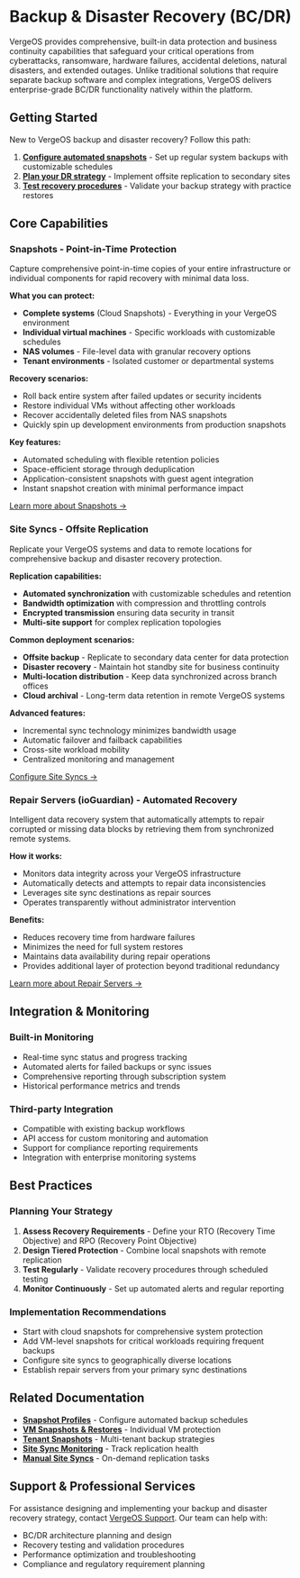 # Backup & Disaster Recovery (BC/DR)

VergeOS provides comprehensive, built-in data protection and business continuity capabilities that safeguard your critical operations from cyberattacks, ransomware, hardware failures, accidental deletions, natural disasters, and extended outages. Unlike traditional solutions that require separate backup software and complex integrations, VergeOS delivers enterprise-grade BC/DR functionality natively within the platform.

## Getting Started

New to VergeOS backup and disaster recovery? Follow this path:

1. **[Configure automated snapshots](/product-guide/backup-dr/snapshot-profiles)** - Set up regular system backups with customizable schedules
2. **[Plan your DR strategy](/product-guide/backup-dr/sync-configuration)** - Implement offsite replication to secondary sites  
3. **[Test recovery procedures](/product-guide/backup-dr/cloud-snapshot-restore)** - Validate your backup strategy with practice restores

## Core Capabilities

### Snapshots - Point-in-Time Protection

Capture comprehensive point-in-time copies of your entire infrastructure or individual components for rapid recovery with minimal data loss.

**What you can protect:**

- **Complete systems** (Cloud Snapshots) - Everything in your VergeOS environment
- **Individual virtual machines** - Specific workloads with customizable schedules
- **NAS volumes** - File-level data with granular recovery options
- **Tenant environments** - Isolated customer or departmental systems

**Recovery scenarios:**

- Roll back entire system after failed updates or security incidents
- Restore individual VMs without affecting other workloads
- Recover accidentally deleted files from NAS snapshots
- Quickly spin up development environments from production snapshots

**Key features:**

- Automated scheduling with flexible retention policies
- Space-efficient storage through deduplication
- Application-consistent snapshots with guest agent integration
- Instant snapshot creation with minimal performance impact

[Learn more about Snapshots →](/product-guide/backup-dr/snapshots-overview)

### Site Syncs - Offsite Replication

Replicate your VergeOS systems and data to remote locations for comprehensive backup and disaster recovery protection.

**Replication capabilities:**

- **Automated synchronization** with customizable schedules and retention
- **Bandwidth optimization** with compression and throttling controls
- **Encrypted transmission** ensuring data security in transit
- **Multi-site support** for complex replication topologies

**Common deployment scenarios:**

- **Offsite backup** - Replicate to secondary data center for data protection
- **Disaster recovery** - Maintain hot standby site for business continuity
- **Multi-location distribution** - Keep data synchronized across branch offices
- **Cloud archival** - Long-term data retention in remote VergeOS systems

**Advanced features:**

- Incremental sync technology minimizes bandwidth usage
- Automatic failover and failback capabilities
- Cross-site workload mobility
- Centralized monitoring and management

[Configure Site Syncs →](/product-guide/backup-dr/sync-configuration)

### Repair Servers (ioGuardian) - Automated Recovery

Intelligent data recovery system that automatically attempts to repair corrupted or missing data blocks by retrieving them from synchronized remote systems.

**How it works:**

- Monitors data integrity across your VergeOS infrastructure
- Automatically detects and attempts to repair data inconsistencies
- Leverages site sync destinations as repair sources
- Operates transparently without administrator intervention

**Benefits:**

- Reduces recovery time from hardware failures
- Minimizes the need for full system restores
- Maintains data availability during repair operations
- Provides additional layer of protection beyond traditional redundancy

[Learn more about Repair Servers →](/product-guide/backup-dr/repair-server)

## Integration & Monitoring

### Built-in Monitoring

- Real-time sync status and progress tracking
- Automated alerts for failed backups or sync issues
- Comprehensive reporting through subscription system
- Historical performance metrics and trends

### Third-party Integration

- Compatible with existing backup workflows
- API access for custom monitoring and automation
- Support for compliance reporting requirements
- Integration with enterprise monitoring systems

## Best Practices

### Planning Your Strategy

1. **Assess Recovery Requirements** - Define your RTO (Recovery Time Objective) and RPO (Recovery Point Objective)
2. **Design Tiered Protection** - Combine local snapshots with remote replication
3. **Test Regularly** - Validate recovery procedures through scheduled testing
4. **Monitor Continuously** - Set up automated alerts and regular reporting

### Implementation Recommendations

- Start with cloud snapshots for comprehensive system protection
- Add VM-level snapshots for critical workloads requiring frequent backups
- Configure site syncs to geographically diverse locations
- Establish repair servers from your primary sync destinations

## Related Documentation

- **[Snapshot Profiles](/product-guide/backup-dr/snapshot-profiles)** - Configure automated backup schedules
- **[VM Snapshots & Restores](/product-guide/backup-dr/vm-snapshots-restores)** - Individual VM protection
- **[Tenant Snapshots](/product-guide/tenants/tenant-snapshots)** - Multi-tenant backup strategies
- **[Site Sync Monitoring](/product-guide/backup-dr/monitoring-site-syncs)** - Track replication health
- **[Manual Site Syncs](/product-guide/backup-dr/manual-site-syncs)** - On-demand replication tasks

## Support & Professional Services

For assistance designing and implementing your backup and disaster recovery strategy, contact [VergeOS Support](/support). Our team can help with:

- BC/DR architecture planning and design
- Recovery testing and validation procedures  
- Performance optimization and troubleshooting
- Compliance and regulatory requirement planning
